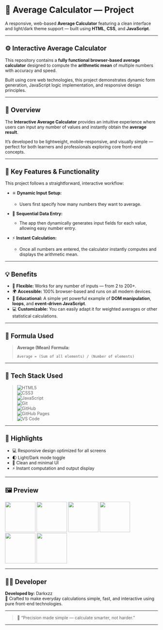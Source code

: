 # 🧮 Average Calculator — Project  

A responsive, web-based **Average Calculator** featuring a clean interface and light/dark theme support — built using **HTML**, **CSS**, and **JavaScript**.  

---

## ⚙️ Interactive Average Calculator  

This repository contains a **fully functional browser-based average calculator** designed to compute the **arithmetic mean** of multiple numbers with accuracy and speed.  

Built using core web technologies, this project demonstrates dynamic form generation, JavaScript logic implementation, and responsive design principles.  

---

## 🚀 Overview  

The **Interactive Average Calculator** provides an intuitive experience where users can input any number of values and instantly obtain the **average result**.  

It’s developed to be lightweight, mobile-responsive, and visually simple — perfect for both learners and professionals exploring core front-end concepts.  

---

## 🔢 Key Features & Functionality  

This project follows a straightforward, interactive workflow:  

- ✳️ **Dynamic Input Setup:**  
  - Users first specify how many numbers they want to average.  

- 🔢 **Sequential Data Entry:**  
  - The app then dynamically generates input fields for each value, allowing easy number entry.  

- ⚡ **Instant Calculation:**  
  - Once all numbers are entered, the calculator instantly computes and displays the arithmetic mean.  

---

## 💡 Benefits  

- 🎯 **Flexible:** Works for any number of inputs — from 2 to 200+.  
- 🌍 **Accessible:** 100% browser-based and runs on all modern devices.  
- 🧠 **Educational:** A simple yet powerful example of **DOM manipulation**, **loops**, and **event-driven JavaScript**.  
- 💻 **Customizable:** You can easily adapt it for weighted averages or other statistical calculations.  

---

## 🧠 Formula Used  

> **Average (Mean) Formula:**  
> ```
> Average = (Sum of all elements) / (Number of elements)
> ```  

---

## 🧰 Tech Stack Used  

> ![HTML5](https://img.shields.io/badge/html5-%23E34F26.svg?style=for-the-badge&logo=html5&logoColor=white)  
> ![CSS3](https://img.shields.io/badge/css3-%231572B6.svg?style=for-the-badge&logo=css3&logoColor=white)  
> ![JavaScript](https://img.shields.io/badge/javascript-%23323330.svg?style=for-the-badge&logo=javascript&logoColor=%23F7DF1E)  
> ![Git](https://img.shields.io/badge/git-%23F05033.svg?style=for-the-badge&logo=git&logoColor=white)  
> ![GitHub](https://img.shields.io/badge/github-%23121011.svg?style=for-the-badge&logo=github&logoColor=white)  
> ![GitHub Pages](https://img.shields.io/badge/GitHub%20Pages-%23222222.svg?style=for-the-badge&logo=githubpages&logoColor=white)  
> ![VS Code](https://img.shields.io/badge/VS%20Code-%23007ACC.svg?style=for-the-badge&logo=visual-studio-code&logoColor=white)  

---

## 🌟 Highlights  

- 💻 Responsive design optimized for all screens  
- 🌓 Light/Dark mode toggle  
- 🎨 Clean and minimal UI  
- ⚡ Instant computation and output display  

---

## 🖼️ Preview  

<img src="https://github.com/Anmol-Baranwal/Cool-GIFs-For-GitHub/assets/74038190/29fd6286-4e7b-4d6c-818f-c4765d5e39a9" width="100"> <img src="https://github.com/Anmol-Baranwal/Cool-GIFs-For-GitHub/assets/74038190/67f477ed-6624-42da-99f0-1a7b1a16eecb" width="100"> <img src="https://user-images.githubusercontent.com/74038190/212257454-16e3712e-945a-4ca2-b238-408ad0bf87e6.gif" width="100"> <img src="https://user-images.githubusercontent.com/74038190/212281775-b468df30-4edc-4bf8-a4ee-f52e1aaddc86.gif" width="100"> <img src="https://user-images.githubusercontent.com/74038190/212257468-1e9a91f1-b626-4baa-b15d-5c385dfa7ed2.gif" width="100"> <img src="https://user-images.githubusercontent.com/74038190/212257465-7ce8d493-cac5-494e-982a-5a9deb852c4b.gif" width="100">  

---

## 👨‍💻 Developer  

**Developed by:** Darkxzz  
🚀 Crafted to make everyday calculations simple, fast, and interactive using pure front-end technologies.  

---

> 💬 “Precision made simple — calculate smarter, not harder.”

---
